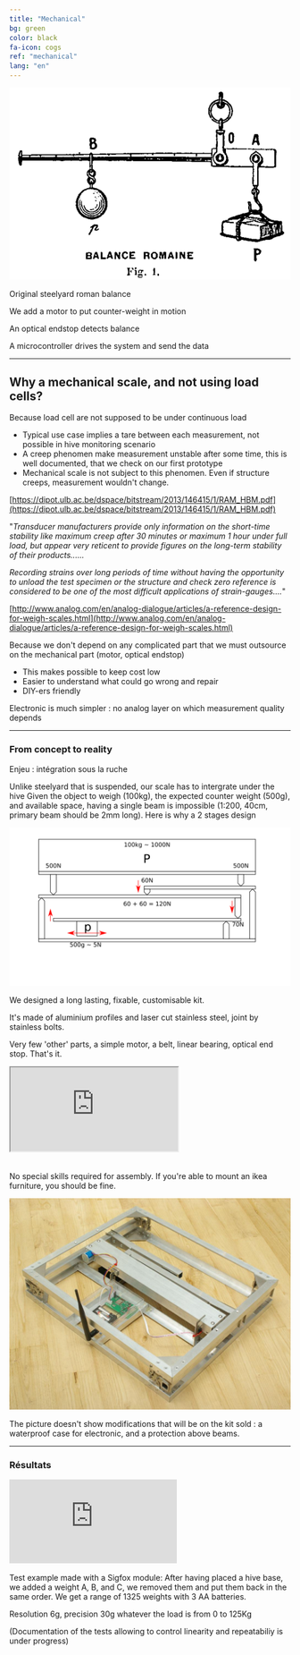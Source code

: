```yaml
---
title: "Mechanical"
bg: green
color: black
fa-icon: cogs
ref: "mechanical"
lang: "en"
---
```

![romainefleury](img/romaine_larive_fleury_t3_175.png)

Original steelyard roman balance

We add a motor to put counter-weight in motion

An optical endstop detects balance

A microcontroller drives the system and send the data


-------------- 

## Why a mechanical scale, and not using load cells?

Because load cell are not supposed to be under continuous load
  * Typical use case implies a tare between each measurement, not possible in hive monitoring scenario
  * A creep phenomen make measurement unstable after some time, this is well documented, that we check on our first prototype
  * Mechanical scale is not subject to this phenomen. Even if structure creeps, measurement wouldn't change.

[https://dipot.ulb.ac.be/dspace/bitstream/2013/146415/1/RAM_HBM.pdf](https://dipot.ulb.ac.be/dspace/bitstream/2013/146415/1/RAM_HBM.pdf)

"*Transducer manufacturers provide only information on the short-time stability like maximum creep after 30 minutes or maximum 1 hour under full load, but appear very reticent to provide figures on the long-term stability of their products......*

*Recording strains over long periods of time without having the opportunity to unload the test specimen or the structure and check zero reference is considered to be one of the most difficult applications of strain-gauges....*"

[http://www.analog.com/en/analog-dialogue/articles/a-reference-design-for-weigh-scales.html](http://www.analog.com/en/analog-dialogue/articles/a-reference-design-for-weigh-scales.html)

Because we don't depend on any complicated part that we must outsource on the mechanical part (motor, optical endstop)
  * This makes possible to keep cost low
  * Easier to understand what could go wrong and repair
  * DIY-ers friendly

Electronic is much simpler : no analog layer on which measurement quality depends
 
--------------

### From concept to reality

Enjeu : intégration sous la ruche

Unlike steelyard that is suspended, our scale has to intergrate under the hive
Given the object to weigh (100kg), the expected counter weight (500g), and available space, having a single beam is impossible (1:200, 40cm, primary beam should be 2mm long). Here is why a 2 stages design

![principle](img/principle.png)

We designed a long lasting, fixable, customisable kit.


It's made of aluminium profiles and laser cut stainless steel, joint by stainless bolts.

Very few 'other' parts, a simple motor, a belt, linear bearing, optical end stop. That's it.

<div class="icontain">
  <iframe src="https://www.youtube.com/embed/kFrGVwb06q8" allowfullscreen></iframe>
</div>
<br>

No special skills required for assembly.
If you're able to mount an ikea furniture, you should be fine.

![photo](img/IMGP9335R.jpg)

The picture doesn't show modifications that will be on the kit sold : a waterproof case for electronic, and a protection above beams.

-------------- 

### Résultats

<div class="icontain">
<iframe seamless frameborder="0" scrolling="true" src="https://docs.google.com/spreadsheets/d/e/2PACX-1vSkP-vBIrygrKL4rIhkSzMw3B0RTOQDyZ21LOhGQGx0f2L3cipl1LCMDOu8Xt_0CLbM8wPw9Htej1xK/pubchart?oid=1184278694&amp;embedded=true"></iframe>
</div>

Test example made with a Sigfox module: After having placed a hive base, we added a weight A, B, and C, we removed them and put them back in the same order. We get a range of 1325 weights with 3 AA batteries.

Resolution 6g, precision 30g whatever the load is from 0 to 125Kg 

(Documentation of the tests allowing to control linearity and repeatabiliy is under progress)
